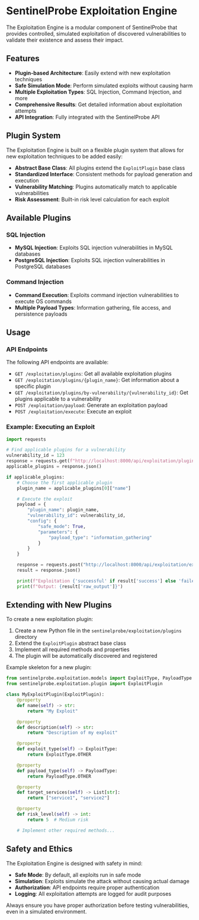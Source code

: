 # SentinelProbe Exploitation Engine

The Exploitation Engine is a modular component of SentinelProbe that provides controlled, simulated exploitation of discovered vulnerabilities to validate their existence and assess their impact.

## Features

- **Plugin-based Architecture**: Easily extend with new exploitation techniques
- **Safe Simulation Mode**: Perform simulated exploits without causing harm
- **Multiple Exploitation Types**: SQL Injection, Command Injection, and more
- **Comprehensive Results**: Get detailed information about exploitation attempts
- **API Integration**: Fully integrated with the SentinelProbe API

## Plugin System

The Exploitation Engine is built on a flexible plugin system that allows for new exploitation techniques to be added easily:

- **Abstract Base Class**: All plugins extend the `ExploitPlugin` base class
- **Standardized Interface**: Consistent methods for payload generation and execution
- **Vulnerability Matching**: Plugins automatically match to applicable vulnerabilities
- **Risk Assessment**: Built-in risk level calculation for each exploit

## Available Plugins

### SQL Injection

- **MySQL Injection**: Exploits SQL injection vulnerabilities in MySQL databases
- **PostgreSQL Injection**: Exploits SQL injection vulnerabilities in PostgreSQL databases

### Command Injection

- **Command Execution**: Exploits command injection vulnerabilities to execute OS commands
- **Multiple Payload Types**: Information gathering, file access, and persistence payloads

## Usage

### API Endpoints

The following API endpoints are available:

- `GET /exploitation/plugins`: Get all available exploitation plugins
- `GET /exploitation/plugins/{plugin_name}`: Get information about a specific plugin
- `GET /exploitation/plugins/by-vulnerability/{vulnerability_id}`: Get plugins applicable to a vulnerability
- `POST /exploitation/payload`: Generate an exploitation payload
- `POST /exploitation/execute`: Execute an exploit

### Example: Executing an Exploit

```python
import requests

# Find applicable plugins for a vulnerability
vulnerability_id = 123
response = requests.get(f"http://localhost:8000/api/exploitation/plugins/by-vulnerability/{vulnerability_id}")
applicable_plugins = response.json()

if applicable_plugins:
    # Choose the first applicable plugin
    plugin_name = applicable_plugins[0]["name"]

    # Execute the exploit
    payload = {
        "plugin_name": plugin_name,
        "vulnerability_id": vulnerability_id,
        "config": {
            "safe_mode": True,
            "parameters": {
                "payload_type": "information_gathering"
            }
        }
    }

    response = requests.post("http://localhost:8000/api/exploitation/execute", json=payload)
    result = response.json()

    print(f"Exploitation {'successful' if result['success'] else 'failed'}")
    print(f"Output: {result['raw_output']}")
```

## Extending with New Plugins

To create a new exploitation plugin:

1. Create a new Python file in the `sentinelprobe/exploitation/plugins` directory
2. Extend the `ExploitPlugin` abstract base class
3. Implement all required methods and properties
4. The plugin will be automatically discovered and registered

Example skeleton for a new plugin:

```python
from sentinelprobe.exploitation.models import ExploitType, PayloadType
from sentinelprobe.exploitation.plugin import ExploitPlugin

class MyExploitPlugin(ExploitPlugin):
    @property
    def name(self) -> str:
        return "My Exploit"

    @property
    def description(self) -> str:
        return "Description of my exploit"

    @property
    def exploit_type(self) -> ExploitType:
        return ExploitType.OTHER

    @property
    def payload_type(self) -> PayloadType:
        return PayloadType.OTHER

    @property
    def target_services(self) -> List[str]:
        return ["service1", "service2"]

    @property
    def risk_level(self) -> int:
        return 5  # Medium risk

    # Implement other required methods...
```

## Safety and Ethics

The Exploitation Engine is designed with safety in mind:

- **Safe Mode**: By default, all exploits run in safe mode
- **Simulation**: Exploits simulate the attack without causing actual damage
- **Authorization**: API endpoints require proper authentication
- **Logging**: All exploitation attempts are logged for audit purposes

Always ensure you have proper authorization before testing vulnerabilities, even in a simulated environment.
